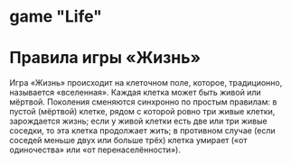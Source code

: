 # game "Life"

# Правила игры «Жизнь»

Игра «Жизнь» происходит на клеточном поле, которое, традиционно, называется «вселенная».
Каждая клетка может быть живой или мёртвой.
Поколения сменяются синхронно по простым правилам:
в пустой (мёртвой) клетке, рядом с которой ровно три живые клетки, зарождается жизнь;
если у живой клетки есть две или три живые соседки, то эта клетка продолжает жить; в противном случае (если соседей меньше двух или больше трёх) клетка умирает («от одиночества» или «от перенаселённости»).